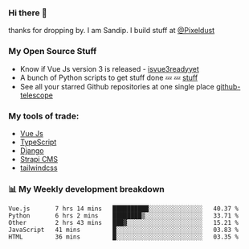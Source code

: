 ### Hi there 👋

thanks for dropping by.
I am Sandip. I build stuff at [@Pixeldust](github.com/pixeldust-in/)

###  **My Open Source Stuff**

 - Know if Vue Js version 3 is released -  [isvue3readyyet](https://github.com/sandiprb/isvue3readyyet)
 - A bunch of Python scripts to get stuff done 💤 💤 [stuff](https://github.com/sandiprb/stuff)
 - See all your starred Github repositories at one single place [github-telescope](https://github.com/sandiprb/github-telescope)



###  **My tools of trade:**
 - [Vue Js](https://github.com/vuejs/vue/)
 - [TypeScript](https://github.com/microsoft/TypeScript)
 - [Django](github.com/django/django)
 - [Strapi CMS](github.com/strapi/strapi)
 - [tailwindcss](https://github.com/tailwindlabs/tailwindcss)


###  📊 **My Weekly development breakdown**
<!--START_SECTION:waka-->
```text
Vue.js       7 hrs 14 mins   ██████████░░░░░░░░░░░░░░░   40.37 % 
Python       6 hrs 2 mins    ████████▒░░░░░░░░░░░░░░░░   33.71 % 
Other        2 hrs 43 mins   ███▓░░░░░░░░░░░░░░░░░░░░░   15.21 % 
JavaScript   41 mins         █░░░░░░░░░░░░░░░░░░░░░░░░   03.83 % 
HTML         36 mins         █░░░░░░░░░░░░░░░░░░░░░░░░   03.35 % 
```
<!--END_SECTION:waka-->

